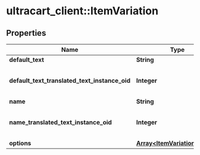 # ultracart_client::ItemVariation

## Properties
Name | Type | Description | Notes
------------ | ------------- | ------------- | -------------
**default_text** | **String** | Default text | [optional] 
**default_text_translated_text_instance_oid** | **Integer** | Default text translated text instance id | [optional] 
**name** | **String** | Name | [optional] 
**name_translated_text_instance_oid** | **Integer** | Name translated text instance id | [optional] 
**options** | [**Array&lt;ItemVariationOption&gt;**](ItemVariationOption.md) | Options | [optional] 


